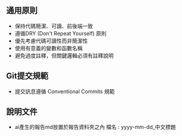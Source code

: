 ## 通用原則
- 保持代碼簡潔、可讀、前後端一致
- 遵循DRY (Don't Repeat Yourself) 原則
- 優先考慮代碼可讀性而非簡潔性
- 使用有意義的變數和函數名稱
- 避免過度註釋，但關鍵邏輯必須有註釋說明

## Git提交規範
- 提交訊息遵循 Conventional Commits 規範

## 說明文件
- ai產生的報告md放置於報告資料夾之內 檔名 : yyyy-mm-dd_中文標題

